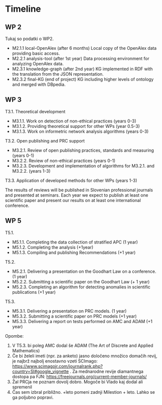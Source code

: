 # Timeline

## WP 2

Tukaj so podatki o WP2.

  - M2.1.1 local-OpenAlex (after 6 months) Local copy of the OpenAlex data providing basic access.
  - M2.2.1 analysis-tool  (after 1st year) Data processing environment for analyzing OpenAlex data.
  - M2.3.1 knowledge-graph (after 2nd year) KG implemented in RDF with the translation from the JSON representation.
  - M2.3.2 final-KG (end of project) KG including higher levels of ontology and merged with DBpedia.

## WP 3

T3.1. Theoretical development
  - M3.1.1. Work on detection of non-ethical practices (years 0-3)
  - M3.1.2. Providing theoretical support for other WPs (year 0.5-3)
  - M3.1.3. Work on informetric network analysis algorithms  (years 0-3)
  
T3.2. Open publishing and PRC support
  - M3.2.1. Review of open publishing practices, standards and measuring (years 0-1)
  - M3.2.2. Review of non-ethical practices (years 0-1)
  - M3.2.3. Development and implementation of algorithms for M3.2.1. and M3.2.2. (years 1-3)
  
T3.3. Application of developed methods for other WPs (years 1-3)

The results of reviews will be published in Slovenian professional journals and presented at seminars. Each year we expect to publish at least one scientific paper and present our results on at least one international conference.


## WP 5

T5.1.
  - M5.1.1. Completing the data collection of stratified APC (1 year)
  - M5.1.2. Completing the analysis (+1year)
  - M5.1.3. Compiling and publishing Recommendations (+1 year)

T5.2.
  - M5.2.1. Delivering a presentation on the Goodhart Law on a conference.(1 year)
  - M5.2.2. Submitting a scientific paper on the Goodhart Law (+ 1 year)
  - M5.2.3. Completing an algorithm for detecting anomalies in scientific publications (+1 year)

T5.3.
  - M5.3.1. Delivering a presentation on PRC models. (1 year)
  - M5.3.2. Submitting a scientific paper on PRC models (+1 year)
  - M5.3.3. Delivering a report on tests performed on AMC and ADAM (+1 year)

Opombe: 
  1. V T5.3. bi poleg AMC dodal še ADAM (The Art of Discrete and Applied Mathematics) 
  2. Če bi želeli imeti (npr. za anketo) jasno določeno množico domačih revij, je najbrž najbolj enostavno vzeti SCImago: https://www.scimagojr.com/journalrank.php?country=SI#google_vignette . Za mednarodne revije diamantnega dostopa pa FJN: https://freejournals.org/current-member-journals/
  3. Žal PRCja ne poznam dovolj dobro. Mogoče bi Vlado kaj dodal ali spremenil
  4. Čas sem izbral približno. +leto pomeni zadnji Milestion + leto. Lahko se ga poljubno popravi.

